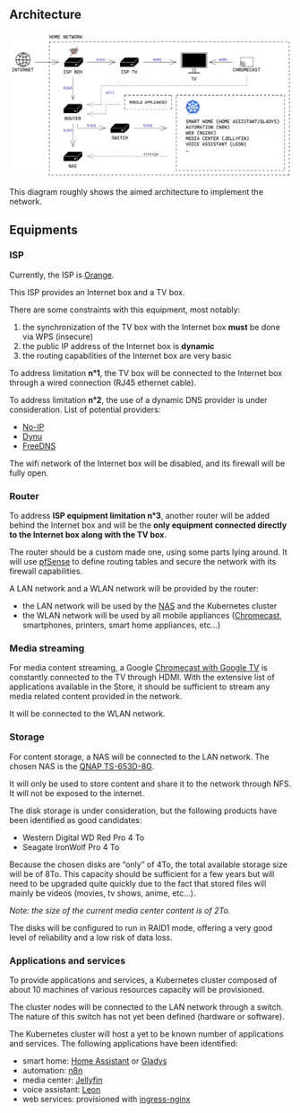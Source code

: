 ## Architecture

![Network architecture (open in Excalidraw)](../assets/network_architecture.png)

This diagram roughly shows the aimed architecture to implement the network.

## Equipments

### ISP

Currently, the ISP is [Orange](https://orange.fr).

This ISP provides an Internet box and a TV box.

There are some constraints with this equipment, most notably:
1. the synchronization of the TV box with the Internet box **must** be done via WPS (insecure)
2. the public IP address of the Internet box is **dynamic**
3. the routing capabilities of the Internet box are very basic

To address limitation **n°1**, the TV box will be connected to the Internet box through a wired connection (RJ45 ethernet cable).

To address limitation **n°2**, the use of a dynamic DNS provider is under consideration. List of potential providers:
- [No-IP](https://noip.com)
- [Dynu](https://dynu.com)
- [FreeDNS](https://freedns.afraid.org)

The wifi network of the Internet box will be disabled, and its firewall will be fully open.

### Router

To address **ISP equipment limitation n°3**, another router will be added behind the Internet box and will be the **only equipment connected directly to the Internet box along with the TV box**.

The router should be a custom made one, using some parts lying around. It will use [pfSense](https://pfsense.org) to define routing tables and secure the network with its firewall capabilities.

A LAN network and a WLAN network will be provided by the router:
- the LAN network will be used by the [NAS](#storage) and the Kubernetes cluster
- the WLAN network will be used by all mobile appliances ([Chromecast](#media-streaming), smartphones, printers, smart home appliances, etc…)

### Media streaming

For media content streaming, a Google [Chromecast with Google TV](https://store.google.com/us/product/chromecast_google_tv) is constantly connected to the TV through HDMI. With the extensive list of applications available in the Store, it should be sufficient to stream any media related content provided in the network.

It will be connected to the WLAN network.

### Storage

For content storage, a NAS will be connected to the LAN network. The chosen NAS is the [QNAP TS-653D-8G](https://www.qnap.com/en-us/product/ts-653d).

It will only be used to store content and share it to the network through NFS. It will not be exposed to the internet.

The disk storage is under consideration, but the following products have been identified as good candidates:
- Western Digital WD Red Pro 4 To
- Seagate IronWolf Pro 4 To

Because the chosen disks are “only” of 4To, the total available storage size will be of 8To. This capacity should be sufficient for a few years but will need to be upgraded quite quickly due to the fact that stored files will mainly be videos (movies, tv shows, anime, etc…).

_Note: the size of the current media center content is of 2To._

The disks will be configured to run in RAID1 mode, offering a very good level of reliability and a low risk of data loss.

### Applications and services

To provide applications and services, a Kubernetes cluster composed of about 10 machines of various resources capacity will be provisioned.

The cluster nodes will be connected to the LAN network through a switch. The nature of this switch has not yet been defined (hardware or software).

The Kubernetes cluster will host a yet to be known number of applications and services. The following applications have been identified:
- smart home: [Home Assistant](https://home-assistant.io) or [Gladys](https://gladysassistant.com)
- automation: [n8n](https://n8n.io)
- media center: [Jellyfin](https://jellyfin.org)
- voice assistant: [Leon](https://getleon.ai)
- web services: provisioned with [ingress-nginx](https://github.com/kubernetes/ingress-nginx)
